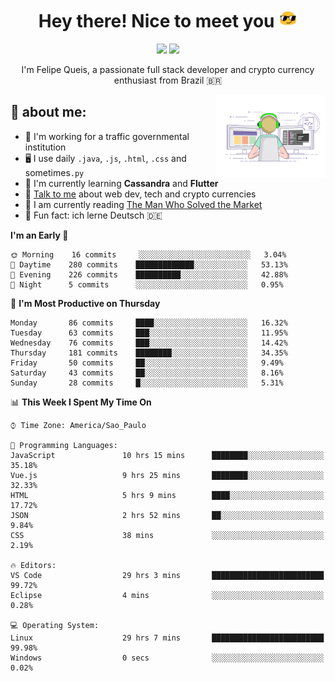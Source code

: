 
<h1 align="center">Hey there! Nice to meet you <img src="assets/sunglasses.gif" width="30"/></h1>

<p align="center">
  <a href="https://www.linkedin.com/in/fqueis"><img src="https://img.shields.io/badge/-LinkedIn-blue?style=flat&logo=Linkedin&logoColor=white" /></a>
  <a href="mailto:fqueis@gmail.com"><img src="https://img.shields.io/badge/-Gmail-c14438?style=flat&logo=Gmail&logoColor=white" /></a>
</p>

<p align="center">I'm Felipe Queis, a passionate full stack developer and crypto currency enthusiast from Brazil 🇧🇷</p>

<img width="35%" align="right" alt="fqueis" src="assets/profile.gif" /></p>

## 🤵 about me:

- 🏢 I'm working for a traffic governmental institution
- 🖥️ I use daily `.java`, `.js`, `.html`, `.css` and sometimes`.py`
- 🌱 I'm currently learning **Cassandra** and **Flutter**
- 💬 [Talk to me](https://github.com/fqueis/fqueis/discussions) about web dev, tech and crypto currencies
- 📖 I am currently reading [The Man Who Solved the Market](https://amzn.com/073521798X)
- 💭 Fun fact: ich lerne Deutsch 🇩🇪

<!--START_SECTION:waka-->
**I'm an Early 🐤** 

```text
🌞 Morning    16 commits     ░░░░░░░░░░░░░░░░░░░░░░░░░   3.04% 
🌆 Daytime    280 commits    █████████████░░░░░░░░░░░░   53.13% 
🌃 Evening    226 commits    ██████████░░░░░░░░░░░░░░░   42.88% 
🌙 Night      5 commits      ░░░░░░░░░░░░░░░░░░░░░░░░░   0.95%

```
📅 **I'm Most Productive on Thursday** 

```text
Monday       86 commits     ████░░░░░░░░░░░░░░░░░░░░░   16.32% 
Tuesday      63 commits     ███░░░░░░░░░░░░░░░░░░░░░░   11.95% 
Wednesday    76 commits     ███░░░░░░░░░░░░░░░░░░░░░░   14.42% 
Thursday     181 commits    ████████░░░░░░░░░░░░░░░░░   34.35% 
Friday       50 commits     ██░░░░░░░░░░░░░░░░░░░░░░░   9.49% 
Saturday     43 commits     ██░░░░░░░░░░░░░░░░░░░░░░░   8.16% 
Sunday       28 commits     █░░░░░░░░░░░░░░░░░░░░░░░░   5.31%

```


📊 **This Week I Spent My Time On** 

```text
⌚︎ Time Zone: America/Sao_Paulo

💬 Programming Languages: 
JavaScript               10 hrs 15 mins      ████████░░░░░░░░░░░░░░░░░   35.18% 
Vue.js                   9 hrs 25 mins       ████████░░░░░░░░░░░░░░░░░   32.33% 
HTML                     5 hrs 9 mins        ████░░░░░░░░░░░░░░░░░░░░░   17.72% 
JSON                     2 hrs 52 mins       ██░░░░░░░░░░░░░░░░░░░░░░░   9.84% 
CSS                      38 mins             ░░░░░░░░░░░░░░░░░░░░░░░░░   2.19%

🔥 Editors: 
VS Code                  29 hrs 3 mins       █████████████████████████   99.72% 
Eclipse                  4 mins              ░░░░░░░░░░░░░░░░░░░░░░░░░   0.28%

💻 Operating System: 
Linux                    29 hrs 7 mins       █████████████████████████   99.98% 
Windows                  0 secs              ░░░░░░░░░░░░░░░░░░░░░░░░░   0.02%

```


<!--END_SECTION:waka-->
